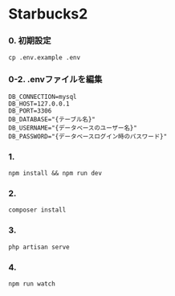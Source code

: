 # Starbucks2

### 0. 初期設定
```
cp .env.example .env
```

### 0-2. .envファイルを編集
```
DB_CONNECTION=mysql
DB_HOST=127.0.0.1
DB_PORT=3306
DB_DATABASE="{テーブル名}"
DB_USERNAME="{データベースのユーザー名}"
DB_PASSWORD="{データベースログイン時のパスワード}"

```

### 1.
```
npm install && npm run dev
```

### 2.
```
composer install
```

### 3.
```
php artisan serve
```

### 4.
```
npm run watch
```
